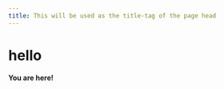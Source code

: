 ```yaml
---
title: This will be used as the title-tag of the page head
---
```


hello
=====

**You are here!**


